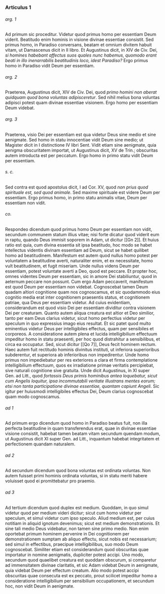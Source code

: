 ### Articulus 1

###### arg. 1
Ad primum sic proceditur. Videtur quod primus homo per essentiam Deum viderit. Beatitudo enim hominis in visione divinae essentiae consistit. Sed primus homo, in Paradiso conversans, beatam et omnium divitem habuit vitam, ut Damascenus dicit in II libro. Et Augustinus dicit, in XIV de Civ. Dei, *si homines habebant affectus suos quales nunc habemus, quomodo erant beati in illo inenarrabilis beatitudinis loco, idest Paradiso?* Ergo primus homo in Paradiso vidit Deum per essentiam.

###### arg. 2
Praeterea, Augustinus dicit, XIV de Civ. Dei, quod *primo homini non aberat quidquam quod bona voluntas adipisceretur*. Sed nihil melius bona voluntas adipisci potest quam divinae essentiae visionem. Ergo homo per essentiam Deum videbat.

###### arg. 3
Praeterea, visio Dei per essentiam est qua videtur Deus sine medio et sine aenigmate. Sed homo in statu innocentiae vidit Deum sine medio; ut Magister dicit in I distinctione IV libri Sent. Vidit etiam sine aenigmate, quia aenigma obscuritatem importat, ut Augustinus dicit, XV de Trin.; obscuritas autem introducta est per peccatum. Ergo homo in primo statu vidit Deum per essentiam.

###### s. c.
Sed contra est quod apostolus dicit, I ad Cor. XV, quod *non prius quod spirituale est, sed quod animale*. Sed maxime spirituale est videre Deum per essentiam. Ergo primus homo, in primo statu animalis vitae, Deum per essentiam non vidit.

###### co.
Respondeo dicendum quod primus homo Deum per essentiam non vidit, secundum communem statum illius vitae; nisi forte dicatur quod viderit eum in raptu, quando Deus immisit soporem in Adam, ut dicitur [[Gn 2]]. Et huius ratio est quia, cum divina essentia sit ipsa beatitudo, hoc modo se habet intellectus videntis divinam essentiam ad Deum, sicut se habet quilibet homo ad beatitudinem. Manifestum est autem quod nullus homo potest per voluntatem a beatitudine averti, naturaliter enim, et ex necessitate, homo vult beatitudinem, et fugit miseriam. Unde nullus videns Deum per essentiam, potest voluntate averti a Deo, quod est peccare. Et propter hoc, omnes videntes Deum per essentiam, sic in amore Dei stabiliuntur, quod in aeternum peccare non possunt. Cum ergo Adam peccaverit, manifestum est quod Deum per essentiam non videbat. Cognoscebat tamen Deum quadam altiori cognitione quam nos cognoscamus, et sic quodammodo eius cognitio media erat inter cognitionem praesentis status, et cognitionem patriae, qua Deus per essentiam videtur. Ad cuius evidentiam, considerandum est quod visio Dei per essentiam dividitur contra visionem Dei per creaturam. Quanto autem aliqua creatura est altior et Deo similior, tanto per eam Deus clarius videtur, sicut homo perfectius videtur per speculum in quo expressius imago eius resultat. Et sic patet quod multo eminentius videtur Deus per intelligibiles effectus, quam per sensibiles et corporeos. A consideratione autem plena et lucida intelligibilium effectuum impeditur homo in statu praesenti, per hoc quod distrahitur a sensibilibus, et circa ea occupatur. Sed, sicut dicitur [[Qo 7]], Deus fecit hominem rectum. Haec autem fuit rectitudo hominis divinitus instituti, ut inferiora superioribus subderentur, et superiora ab inferioribus non impedirentur. Unde homo primus non impediebatur per res exteriores a clara et firma contemplatione intelligibilium effectuum, quos ex irradiatione primae veritatis percipiebat, sive naturali cognitione sive gratuita. Unde dicit Augustinus, in XI super Gen. ad Litt., quod *fortassis Deus primis hominibus antea loquebatur, sicut cum Angelis loquitur, ipsa incommutabili veritate illustrans mentes eorum; etsi non tanta participatione divinae essentiae, quantam capiunt Angeli*. Sic igitur per huiusmodi intelligibiles effectus Dei, Deum clarius cognoscebat quam modo cognoscamus.

###### ad 1
Ad primum ergo dicendum quod homo in Paradiso beatus fuit, non illa perfecta beatitudine in quam transferendus erat, quae in divinae essentiae visione consistit, habebat tamen beatam vitam secundum quendam modum, ut Augustinus dicit XI super Gen. ad Litt., inquantum habebat integritatem et perfectionem quandam naturalem.

###### ad 2
Ad secundum dicendum quod bona voluntas est ordinata voluntas. Non autem fuisset primi hominis ordinata voluntas, si in statu meriti habere voluisset quod ei promittebatur pro praemio.

###### ad 3
Ad tertium dicendum quod duplex est medium. Quoddam, in quo simul videtur quod per medium videri dicitur; sicut cum homo videtur per speculum, et simul videtur cum ipso speculo. Aliud medium est, per cuius notitiam in aliquid ignotum devenimus; sicut est medium demonstrationis. Et sine tali medio Deus videbatur, non tamen sine primo medio. Non enim oportebat primum hominem pervenire in Dei cognitionem per demonstrationem sumptam ab aliquo effectu, sicut nobis est necessarium; sed simul in effectibus, praecipue intelligibilibus, suo modo Deum cognoscebat. Similiter etiam est considerandum quod obscuritas quae importatur in nomine aenigmatis, dupliciter potest accipi. Uno modo, secundum quod quaelibet creatura est quoddam obscurum, si comparetur ad immensitatem divinae claritatis, et sic Adam videbat Deum in aenigmate, quia videbat Deum per effectum creatum. Alio modo potest accipi obscuritas quae consecuta est ex peccato, prout scilicet impeditur homo a consideratione intelligibilium per sensibilium occupationem, et secundum hoc, non vidit Deum in aenigmate.

